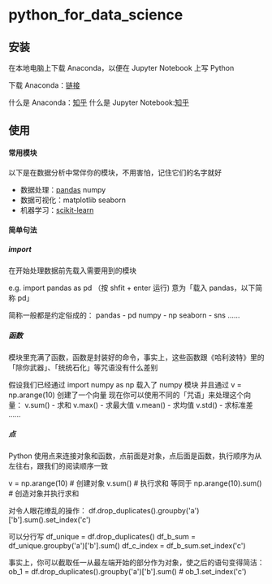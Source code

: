 # python_for_data_science

## 安装
在本地电脑上下载 Anaconda，以便在 Jupyter Notebook 上写 Python

下载 Anaconda：[链接](https://www.anaconda.com/distribution/)

什么是 Anaconda：[知乎](https://zhuanlan.zhihu.com/p/32925500)
什么是 Jupyter Notebook:[知乎](https://zhuanlan.zhihu.com/p/32320214)

## 使用
#### 常用模块
以下是在数据分析中常伴你的模块，不用害怕，记住它们的名字就好

* 数据处理：[pandas](https://pandas.pydata.org/docs/reference/index.html) numpy
* 数据可视化：matplotlib seaborn
* 机器学习：[scikit-learn](https://scikit-learn.org/stable/tutorial/index.html)

#### 简单句法
##### import

在开始处理数据前先载入需要用到的模块

e.g. 
import pandas as pd （按 shfit + enter 运行) 
意为「载入 pandas，以下简称 pd」

简称一般都是约定俗成的：
  pandas - pd
  numpy - np
  seaborn - sns
  ……

##### 函数
模块里充满了函数，函数是封装好的命令，事实上，这些函数跟《哈利波特》里的「除你武器」、「统统石化」等咒语没有什么差别

假设我们已经通过 import numpy as np 载入了 numpy 模块
并且通过 v = np.arange(10) 创建了一个向量
现在你可以使用不同的「咒语」来处理这个向量：
  v.sum() - 求和
  v.max() - 求最大值
  v.mean() - 求均值
  v.std() - 求标准差
  ……

##### 点
Python 使用点来连接对象和函数，点前面是对象，点后面是函数，执行顺序为从左往右，跟我们的阅读顺序一致

v = np.arange(10) # 创建对象
v.sum() # 执行求和
等同于
np.arange(10).sum() # 创造对象并执行求和

对令人眼花缭乱的操作：
df.drop_duplicates().groupby('a')['b'].sum().set_index('c')

可以分行写
df_unique = df.drop_duplicates()
df_b_sum = df_unique.groupby('a')['b'].sum()
df_c_index = df_b_sum.set_index('c')

事实上，你可以截取任一从最左端开始的部分作为对象，使之后的语句变得简洁：
ob_1 = df.drop_duplicates().groupby('a')['b'].sum() # 
ob_1.set_index('c')




